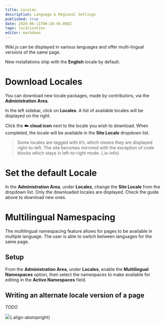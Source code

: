 ```yaml
---
title: Locales
description: Language & Regional Settings
published: true
date: 2020-06-11T00:28:49.088Z
tags: localization
editor: markdown
---
```


Wiki.js can be displayed in various languages and offer multi-lingual versions of the same page.

New installations ship with the **English** locale by default.

# Download Locales

You can download new locale packages, made by contributors, via the **Administration Area**.

In the left sidebar, click on **Locales**. A list of available locales will be displayed on the right.

Click the :cloud: **cloud icon** next to the locale you wish to download. When completed, the locale will be available in the **Site Locale** dropdown list.

> Some locales are tagged with `RTL` which means they are displayed right-to-left. The site becomes mirrored with the exception of code blocks which stays in left-to-right mode.
{.is-info}

# Set the default Locale

In the **Administration Area**, under **Locales**, change the **Site Locale** from the dropdown list. Only the downloaded locales are displayed. Check the guide above to download new ones.

# Multilingual Namespacing

The multilingual namespacing feature allows for pages to be available in multiple language. The user is able to switch between languages for the same page.

## Setup

From the **Administration Area**, under **Locales**, enable the **Multilingual Namespaces** option, then select the namespaces to make available for editing in the **Active Namespaces** field.

## Writing an alternate locale version of a page

*TODO*

![](https://a.icons8.com/iibZglhT/6vMKCI/svg.svg){.align-abstopright}
